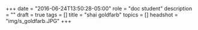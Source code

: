 +++
date = "2016-06-24T13:50:28-05:00"
role = "doc student"
description = ""
draft = true
tags = []
title = "shai goldfarb"
topics = []
headshot = "img/s_goldfarb.JPG"
+++